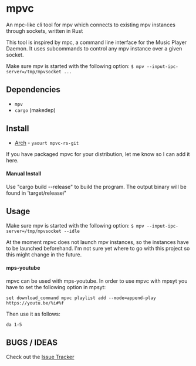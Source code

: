 # mpvc

An mpc-like cli tool for mpv which connects to existing mpv instances through sockets, written in Rust

This tool is inspired by mpc, a command line interface for the Music Player Daemon.
It uses subcommands to control any mpv instance over a given socket.

Make sure mpv is started with the following option:
`
$ mpv --input-ipc-server=/tmp/mpvsocket ...
`

## Dependencies

- `mpv`
- `cargo` (makedep)

## Install

- [Arch](https://aur.archlinux.org/packages/mpvc-rs) - `yaourt mpvc-rs-git`

If you have packaged mpvc for your distribution, let me know so I can add it here.

#### Manual Install

Use "cargo build --release" to build the program.
The output binary will be found in 'target/release/'

## Usage

Make sure mpv is started with the following option:
`
$ mpv --input-ipc-server=/tmp/mpvsocket --idle
`

At the moment mpvc does not launch mpv instances, so the instances have to be launched beforehand.
I'm not sure yet where to go with this project so this might change in the future.

#### mps-youtube

mpvc can be used with mps-youtube. In order to use mpvc with mpsyt you have to set the following option in mpsyt:

`set download_command mpvc playlist add --mode=append-play https://youtu.be/%i#%f`

Then use it as follows:

`da 1-5`

## BUGS / IDEAS

Check out the [Issue Tracker](https://gitlab.com/mpv-ipc/mpvc-rs/issues)